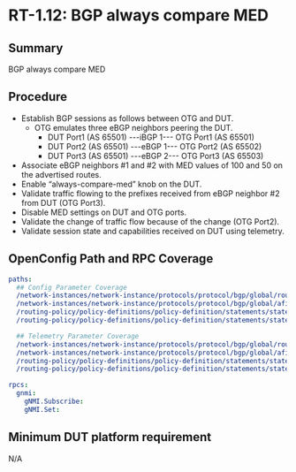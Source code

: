 # RT-1.12: BGP always compare MED 

## Summary

BGP always compare MED 

## Procedure

*   Establish BGP sessions as follows between OTG and DUT.
    *   OTG emulates three eBGP neighbors peering the DUT.
        *   DUT Port1 (AS 65501) ---iBGP 1--- OTG Port1 (AS 65501)
        *   DUT Port2 (AS 65501) ---eBGP 1--- OTG Port2 (AS 65502)
        *   DUT Port3 (AS 65501) ---eBGP 2--- OTG Port3 (AS 65503)
*   Associate eBGP neighbors #1 and #2 with MED values of 100 and 50 on the advertised routes.
*   Enable “always-compare-med” knob on the DUT.
*   Validate traffic flowing to the prefixes received from eBGP neighbor #2 from DUT (OTG Port3).
*   Disable MED settings on DUT and OTG ports. 
*   Validate the change of traffic flow because of the change (OTG Port2).
*   Validate session state and capabilities received on DUT using telemetry.     

## OpenConfig Path and RPC Coverage
```yaml
paths:
  ## Config Parameter Coverage
  /network-instances/network-instance/protocols/protocol/bgp/global/route-selection-options/config/always-compare-med:
  /network-instances/network-instance/protocols/protocol/bgp/global/afi-safis/afi-safi/route-selection-options/config/always-compare-med:
  /routing-policy/policy-definitions/policy-definition/statements/statement/actions/bgp-actions/config/set-med:
  /routing-policy/policy-definitions/policy-definition/statements/statement/actions/bgp-actions/config/set-med-action:

  ## Telemetry Parameter Coverage
  /network-instances/network-instance/protocols/protocol/bgp/global/route-selection-options/state/always-compare-med:
  /network-instances/network-instance/protocols/protocol/bgp/global/afi-safis/afi-safi/route-selection-options/state/always-compare-med:
  /routing-policy/policy-definitions/policy-definition/statements/statement/actions/bgp-actions/config/set-med:
  /routing-policy/policy-definitions/policy-definition/statements/statement/actions/bgp-actions/config/set-med-action:

rpcs:
  gnmi:
    gNMI.Subscribe:
    gNMI.Set:
```

## Minimum DUT platform requirement

N/A
